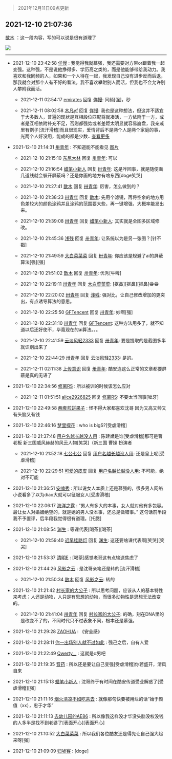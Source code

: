 > 2021年12月11日09点更新
<link rel="stylesheet" href="https://cdn.jsdelivr.net/gh/taotie6/sampleJSON@main/css/photo_show.css">
<meta name="referrer" content="no-referrer" />


 ## 2021-12-10 21:07:36 

 [㪚木](https://www.coolapk.com/feed/32039252?shareKey=ZjQzOTkwMmU5Zjk5NjFiMzUxZmM~) ：这一段内容，写的可以说是很有道理了 

<div class="album">
<img class="img-item" src="http://image.coolapk.com/feed/2021/1210/21/1081091_0554ca95_1656_3922_356@1080x5608.jpeg" />
</div>

 ------- 

- 2021-12-10 23:42:58 [佯慢](uid=888105) : 我觉得我就慕强，我还需要对方带or跟着我一起变强。这种强，不是说他挣得多、学历高之类的，而是他能够带给我动力。我喜欢和我同频的人，如果和一个人待在一起，我发现自己没有进步反而后退，那我就会对那个人有不好的看法。我不喜欢攀附别人而活，但我也不会允许别人攀附我而活。 

    - 2021-12-11 02:54:17 [emirates](uid=2140963) 回复 [佯慢](uid=888105): 同频[强]，秒 

    - 2021-12-11 08:02:58 [木凡yf](uid=1790490) 回复 [佯慢](uid=888105): 我也是这种想法，但这并不适宜于大多数人，普遍的现状是互相段位匹配将就凑活，一方依附于一方，或者是互相依附补充不足，否则都强势或者差距太明显就容易崩盘，我亲戚里有例子[流汗滑稽]而且很现实，爱情背后不是两个人是两个家庭的事，光两个人好没用，能成的都是少数.. <a href="/feed/replyList?id=248295847">查看更多</a> 

- 2021-12-10 21:14:31 [卅青年](uid=855301) : 不知道能不能看见 [图片](http://image.coolapk.com/feed/2021/1210/21/855301_c0339c48_2040_843_462@1080x5608.jpeg)

    - 2021-12-10 21:15:10 [东尼大林](uid=1612569) 回复 [卅青年](uid=855301): 可以 

    - 2021-12-10 21:16:54 [蜡笔小新人](uid=4236945) 回复 [卅青年](uid=855301): 这是咋回事，就是随便画几道线就会躲开屏蔽吗？还是你画的地方有啥东西[doge笑哭] 

    - 2021-12-10 21:27:41 [㪚木](uid=1081091) 回复 [卅青年](uid=855301): 厉害，怎么做到的？ 

    - 2021-12-10 21:38:23 [卅青年](uid=855301) 回复 [㪚木](uid=1081091): 先用个滤镜，再将空余的地方用色差较大的颜色涂鸦并且涂鸦的范围要大些，再一键增强，大概率能发出来。 

    - 2021-12-10 21:39:08 [卅青年](uid=855301) 回复 [蜡笔小新人](uid=4236945): 其实就是全图多区域修改。 

    - 2021-12-10 21:45:36 [浅残](uid=1173628) 回复 [卅青年](uid=855301): 让系统以为是另一张图？[针不戳] 

    - 2021-12-10 21:49:59 [大白菜菜菜](uid=2081020) 回复 [卅青年](uid=855301): 你应该是规避了ai的屏蔽算法[强][强] 

    - 2021-12-10 21:51:02 [㪚木](uid=1081091) 回复 [卅青年](uid=855301): 优秀[牛啤] 

    - 2021-12-10 22:19:11 [卅青年](uid=855301) 回复 [大白菜菜菜](uid=2081020): [抠鼻][抠鼻][抠鼻]😁😁 

    - 2021-12-10 22:20:02 [卅青年](uid=855301) 回复 [浅残](uid=1173628): 强对比，让自己修改增加的更突出，有点诱导算法的意思。 

    - 2021-12-10 22:25:50 [GFTencent](uid=1363358) 回复 [卅青年](uid=855301): 妙啊[强] 

    - 2021-12-10 22:31:10 [卅青年](uid=855301) 回复 [GFTencent](uid=1363358): 这种方法用多了，就不知道以后还好使不，毕竟现在的ai算法。。。 

    - 2021-12-10 22:41:59 [云淡风轻2333](uid=1130571) 回复 [卅青年](uid=855301): 要是提取的是截图多半就识别出来了 

    - 2021-12-10 22:44:29 [卅青年](uid=855301) 回复 [云淡风轻2333](uid=1130571): 是的。 

    - 2021-12-11 02:11:38 [上传意识](uid=1162134) 回复 [卅青年](uid=855301): 酷安连这么正常的文章都要屏蔽是真的无语了 

- 2021-12-10 22:34:56 [修离RS](uid=1100873) : 所以被训的时候该怎么应对 

    - 2021-12-11 01:51:51 [alice2926825](uid=1064232) 回复 [修离RS](uid=1100873): 不要太当回事[呲牙] 

- 2021-12-10 22:49:58 [两套煎饼果子](uid=810336) : 怪不得大家都喜欢沈哥 因为又高又帅又有头脑又有钱 

- 2021-12-10 22:46:16 [梦里探花](uid=836750) : who is bigS?[受虐滑稽] 

- 2021-12-10 21:37:48 [用户名越长越没人用](uid=1404422) : 陈建斌是谁[受虐滑稽]那可是曹老板  新三国威风赫赫的风云人物[笑哭]（新三国 曹操 扮演者 

    - 2021-12-10 21:52:18 [七公七公](uid=1763604) 回复 [用户名越长越没人用](uid=1404422): 还是皇上呢[受虐滑稽] 

    - 2021-12-10 22:29:51 [可爱的皮皮](uid=2163021) 回复 [用户名越长越没人用](uid=1404422): 不可能，绝对不可能 

- 2021-12-10 21:36:51 [安喃秀](uid=2237599) : 所以说女人本质上还是慕强的，很多男人网络小说看多了以为diao大就可以征服女人[受虐滑稽] 

- 2021-12-10 22:06:17 [海洋之露](uid=1111949) : “男人有多大的本事，女人就对他有多包容。
最让女人对婚姻绝望的，就是她的男人没本事，还总是做错事。”
这句话前半段我不予置评，后半段我觉得很有道理。[托腮] 

- 2021-12-10 21:08:54 [渊生](uid=1391253) : 等课代表[喝茶][喝茶] 

    - 2021-12-10 21:59:40 [迟早挂路灯](uid=874366) 回复 [渊生](uid=1391253): 这还要啥课代表啊[笑哭][笑哭] 

- 2021-12-10 21:53:37 [清明E](uid=1792072) : [喝茶]感觉老哥这有点输送焦虑了 

- 2021-12-10 21:44:26 [风影之云](uid=541954) : 是沈哥亲笔还是转的[流汗滑稽] 

    - 2021-12-10 21:50:34 [㪚木](uid=1081091) 回复 [风影之云](uid=541954): 转的 

- 2021-12-10 21:21:42 [村长家的大公子](uid=685373) : 所以思考问题，应该从人的基本特性来考虑；人还是动物，人只是有思想的动物，而很多动物性是思想无法改变的。 

    - 2021-12-10 21:41:04 [卅青年](uid=855301) 回复 [村长家的大公子](uid=685373): 的确，刻在DNA里的是改变不了的，不同时代只不过表象不同，根本还是慕强。 

- 2021-12-10 21:29:28 [ZAOHUA](uid=1930793) : 《安全感》 

- 2021-12-10 21:28:11 [你一出场别人就不过如此](uid=2538561) : 强己之后，自有人爱 

- 2021-12-10 21:22:49 [Qwerty__](uid=1827462) : 这就是α男吧 

- 2021-12-10 21:19:35 [音药](uid=1025660) : 所以还是要让自己变强[受虐滑稽]你若盛开，清风自来 

- 2021-12-10 21:15:13 [蜡笔小新人](uid=4236945) : 沈哥终于有时间在酷安传道受业解惑了[受虐滑稽][强] 

- 2021-12-10 21:11:16 [烟火清凉不如吃茶去](uid=4279524) : 就像那句快要被用烂的话“始于颜值（xx），忠于才华” 

- 2021-12-10 21:11:13 [去幼儿园的AE86](uid=2463040) : 所以像我这样没才华没头脑没权没钱的人多半是找不到老婆了[表面开心][表面开心] 

- 2021-12-10 21:10:52 [大白菜菜菜](uid=2081020) : 所以我们各位酷友还是得先让自己强大起来呀[强] 

- 2021-12-10 21:09:09 [归墟客](uid=3287587) : [doge] 

